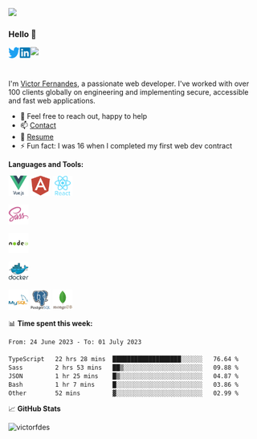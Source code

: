 ![](https://cdn.victor-fernandes.com/uploads/2019/06/victor-front.jpg)

### Hello 👋

<a href="https://twitter.com/vfdes">
  <img align="left" alt="Victor Fernandes | Twitter" height="22" src="https://raw.githubusercontent.com/victorfdes/victorfdes/main/assets/twitter.svg" />
</a>
<a href="https://www.linkedin.com/in/vicfdes/">
  <img align="left" alt="Victor's LinkedIn" height="22" src="https://raw.githubusercontent.com/victorfdes/victorfdes/main/assets/linkedin.svg" />
</a>

![](https://visitor-badge.glitch.me/badge?page_id=victorfdes.victorfdes)

<br>

I'm [Victor Fernandes](https://victor-fernandes.com/), a passionate web developer. 
I've worked with over 100 clients globally on engineering and implementing secure, accessible and fast web applications.

- 💬 Feel free to reach out, happy to help
- 📫 [Contact](https://victor-fernandes.com/contact/)
- 📝 [Resume](https://victor-fernandes.com/resume/)
- ⚡ Fun fact: I was 16 when I completed my first web dev contract

**Languages and Tools:**  

<code><img height="40" src="https://raw.githubusercontent.com/victorfdes/victorfdes/main/assets/vue.svg"></code>
<code><img height="40" src="https://raw.githubusercontent.com/victorfdes/victorfdes/main/assets/angular.svg"></code>
<code><img height="40" src="https://raw.githubusercontent.com/victorfdes/victorfdes/main/assets/react.svg"></code>

<code><img height="40" src="https://raw.githubusercontent.com/victorfdes/victorfdes/main/assets/sass.svg"></code>

<code><img height="40" src="https://raw.githubusercontent.com/victorfdes/victorfdes/main/assets/node.svg"></code>

<code><img height="40" src="https://raw.githubusercontent.com/victorfdes/victorfdes/main/assets/docker.svg"></code>

<code><img height="40" src="https://raw.githubusercontent.com/victorfdes/victorfdes/main/assets/mysql.svg"></code>
<code><img height="40" src="https://raw.githubusercontent.com/victorfdes/victorfdes/main/assets/postgre.svg"></code>
<code><img height="40" src="https://raw.githubusercontent.com/victorfdes/victorfdes/main/assets/mongo.svg"></code>

📊 **Time spent this week:**

<!--START_SECTION:waka-->

```txt
From: 24 June 2023 - To: 01 July 2023

TypeScript   22 hrs 28 mins  ███████████████████░░░░░░   76.64 %
Sass         2 hrs 53 mins   ██▒░░░░░░░░░░░░░░░░░░░░░░   09.88 %
JSON         1 hr 25 mins    █▒░░░░░░░░░░░░░░░░░░░░░░░   04.87 %
Bash         1 hr 7 mins     █░░░░░░░░░░░░░░░░░░░░░░░░   03.86 %
Other        52 mins         ▓░░░░░░░░░░░░░░░░░░░░░░░░   02.99 %
```

<!--END_SECTION:waka-->

📈 **GitHub Stats**

<p align="left"> <img src="https://github-readme-stats.vercel.app/api?username=victorfdes&show_icons=true&theme=gotham" alt="victorfdes" />
